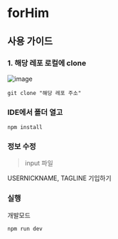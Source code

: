 # forHim


## 사용 가이드 

### 1. 해당 레포 로컬에 clone

![image](https://github.com/user-attachments/assets/6d245f3e-ebeb-448c-ade6-6fb09b9b8749)


```
git clone "해당 레포 주소"
```

### IDE에서 폴더 열고 
```
npm install 
```

### 정보 수정 

> input 파일

USERNICKNAME, TAGLINE 기입하기


### 실행 

개발모드

```
npm run dev 
```

